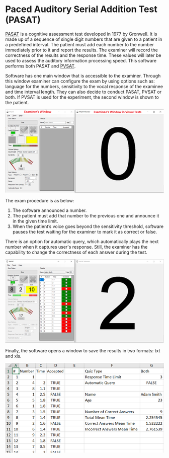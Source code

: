 # Paced Auditory Serial Addition Test (PASAT)
[PASAT](https://www.nationalmssociety.org/For-Professionals/Researchers/Resources-for-Researchers/Clinical-Study-Measures/Paced-Auditory-Serial-Addition-Test-(PASAT)) is a cognitive assessment test developed in 1977 by Gronwell. It is made up of a sequence of single digit numbers that are given to a patient in a predefined interval. The patient must add each number to the number immediately prior to it and report the results. The examiner will record the correctness of the results and the response time. These values will later be used to assess the auditory information processing speed. This software performs both PASAT and [PVSAT](https://www.ncbi.nlm.nih.gov/pubmed/11125707).

Software has one main window that is accessible to the examiner. Through this window examiner can configure the exam by using options such as: language for the numbers, sensitivity to the vocal response of the examinee and time interval length. They can also decide to conduct PASAT, PVSAT or both. If PVSAT is used for the experiment, the second window is shown to the patient.

![Main Windows](/screenshots/main_window.PNG)

The exam procedure is as below:
1) The software announced a number.
2) The patient must add that number to the previous one and announce it in the given time limit.
3) When the patient’s voice goes beyond the sensitivity threshold, software pauses the test waiting for the examiner to mark it as correct or false.

There is an option for automatic query, which automatically plays the next number when it captures user's response. Still, the examiner has the capability to change the correctness of each answer during the test.

![Exam procedure](/screenshots/exam.PNG)

Finally, the software opens a window to save the results in two formats: txt and xls.

![Output](/screenshots/output.PNG)
